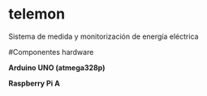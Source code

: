 # telemon
Sistema de medida y monitorización de energía eléctrica

#Componentes hardware

**Arduino UNO (atmega328p)**

**Raspberry Pi A**

